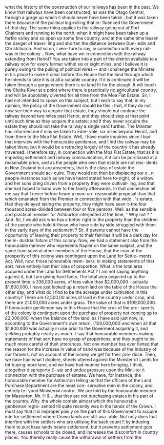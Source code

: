 what the history of the construction of our railways has been in the past. We know that railways have been constructed, as was the Otago Central, through a gorge up which it should never have been taken ; but it was taken there because of the political log-rolling that in- fluenced the Government of that day. The same thing applies to the railway going out of Port Chalmers and running to the north, when it might have been taken up a fertile valley and so open up some fine country, and at the same time lessen the danger of travel- ling and shorten the distance between Dun- edin and Christchurch. And so on, I ven- ture to say, in connection with every rail- way in the colony .. Now, what have we in connection with the railway extending from Heriot? You are taken into a part of the district available to a railway now for every farmer within six or eight miles, and I believe it is purely owing to the pulling of political wires -- and I challenge the Minister in his place to make it clear before this House that the land through which he intends to take it is at all a suitable country. If it is continued it will be taken through a gorge where there is no land fit for the plough. It will touch the Clutha River at a point where there is practically no agricultural country, and will be absolutely diverted for all time from the Moa Flat Estate. Sir, I had not intended to speak on this subject, but I wish to say that, in my opinion, the policy of the Government should be this : that, if they do not now see their way to acquire that estate, they should not continue the railway bevond two miles past Heriot, and they should stop at that point until such time as they acquire the estate; and if they never acquire the estate they should not take the railway a single vard further. The Minister has informed me it may be taken to Edie- vale, six miles beyond Heriot, and from there to the Moa Flat Estate. Well, I have made inquiries since I had that interview with the honourable gentleman, and I Ind the railway may be taken there, but it would be a retracing largely of the country it has already traversed. I therefore say, in connection with the Moa Flat Estate, that as it is impeding settlement and railway communication, if it can be purchased at a reasonable price, and as the people who own that estate are not resi- dents in New Zealand but are absentees, that is the class of estate the Government should ac- quire. They would not then be displacing our o . n people-instances such as we have heard stated here to-night, of a widow and her sons bring driven from a property they were cultivat- ing, and that she had hoped to hand over to her family afterwards. In that connection let me say that I never before heard a more un- reasonable proposal than that which emanated from the Premier in connection with that wido . 's estate. Had they delayed taking the property, they might have seen it-the four thousand acres-divided between four or five persons. Well. as the sensible and practical member for Ashburton interjected at the time, " Why not ? " And. Sir, I would ask who has a better right to the property than the children of the people who hold it-those who have side by side struggled with them in the early days of the settlement ? Sir, if parents cannot have the opportunity of leaving their property to their families it will be a dark day for the in- dustrial future of this colony. Now, we had a statement also from the honourable memver who represents Napier on the same subject, and the same from several other members of the House, that the crux of the prosperity of this colony was contingent upon the Land for Settie- ments Act. Well, now, those honourable mem- bers, in making statements of that sort. have entirely lost their idea of proportion. What is the total area acquired under the Land for Settlements Act ? I am not saying anything against it, but I am giving hard facts. The total area acquired up to the present time is 338,000 acres, of less value than $2,000,000 - actually $1,800,000. I have just looked up a return laid on the table of the House the other day, and what do I find to be the acreage under cultivation in this country? There are 12,500,00 acres of land in the country under crop, and there are 21.000,000 acres under grass. The value of that is $109,000,000. If honourable gentlemen say in this House that the crus of the pro- sperity of the colony is contingent upon the purchase of property not coming up to £2,000,000, when the balance of the land, as I have said just now, is, according to the Government's own return, {109,000,000-and when all that $1.800.000 was actually in use prior to the Goverment acquiring it, and yielding probably nearly as much- I say that honourable members making statements of that sort have no grasp of proportions, and they ought to be much more careful of theit utterances. Not one member has ever hinted that the reason for the increase in value of hand was because of the industry of our farmers. not on account of the money we get for their pro- duce. Then, we have had what I doplere, sheets uttered against the Minister of Lands for tot buying more land, and we have had mumier here bringing, I think, altogether disproporty E- ate and undue pressure upon the Mini-ter it connection with the purchase of estates. We have, for instance, the honourable member for Ashburton telling us that the officers of the Land Purchase Department are the most con- servative men in the colony, and entirely te- yond Ministerial control. We are told by the honourable member for Masterton, Mr. H & .. that they are not purchasing estates in his part of the country. Why. the whole comein almost which the honourable gentleman regto- sented till quite recently was in the hands of the Crown. I must say that it is improper pois y on the part of this Government to acquire inte for settlement where Crown lands are still ava- able. Not only does that interfere with the settlers who are utilising the back count !! by inducing them to purchase lands neane settlement, but it prevents settlement gots there, causes schools to be closed, and increases the discomfort in country places. You thereby really cause the withdrawal of settlers from the 